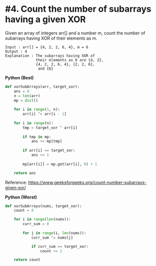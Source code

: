 # #4. Count the number of subarrays having a given XOR

Given an array of integers arr[] and a number m, count the number of subarrays having XOR of their elements as m.

```
Input : arr[] = {4, 2, 2, 6, 4}, m = 6
Output : 4
Explanation : The subarrays having XOR of 
              their elements as 6 are {4, 2}, 
              {4, 2, 2, 6, 4}, {2, 2, 6},
               and {6}
```

**Python (Best)**
```python
def xorSubArrays(arr, target_xor):
    ans = 0 
    n = len(arr)
    mp = dict() 
  
    for i in range(1, n): 
        arr[i] ^= arr[i - 1]
  
    for i in range(n): 
        tmp = target_xor ^ arr[i] 
  
        if tmp in mp: 
            ans += mp[tmp]
  
        if arr[i] == target_xor: 
            ans += 1
  
        mp[arr[i]] = mp.get(arr[i], 0) + 1

    return ans
```

Reference: https://www.geeksforgeeks.org/count-number-subarrays-given-xor/

**Python (Worst)**
```python
def xorSubArrays(nums, target_xor):
    count = 0

    for i in range(len(nums)):
        curr_sum = 0
        
        for j in range(i, len(nums)):
            curr_sum ^= nums[j]

            if curr_sum == target_xor:
                count += 1

    return count
```
